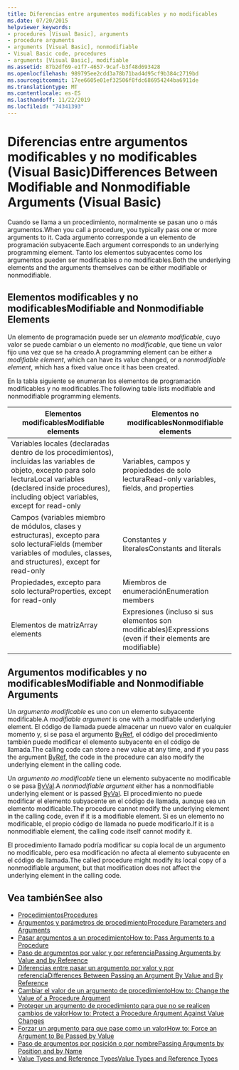 ```yaml
---
title: Diferencias entre argumentos modificables y no modificables
ms.date: 07/20/2015
helpviewer_keywords:
- procedures [Visual Basic], arguments
- procedure arguments
- arguments [Visual Basic], nonmodifiable
- Visual Basic code, procedures
- arguments [Visual Basic], modifiable
ms.assetid: 87b2df69-e1f7-4657-9caf-b3f48d693428
ms.openlocfilehash: 989795ee2cdd3a78b71bad4d95cf9b384c2719bd
ms.sourcegitcommit: 17ee6605e01ef32506f8fdc686954244ba6911de
ms.translationtype: MT
ms.contentlocale: es-ES
ms.lasthandoff: 11/22/2019
ms.locfileid: "74341393"
---
```

# <a name="differences-between-modifiable-and-nonmodifiable-arguments-visual-basic"></a><span data-ttu-id="4de92-102">Diferencias entre argumentos modificables y no modificables (Visual Basic)</span><span class="sxs-lookup"><span data-stu-id="4de92-102">Differences Between Modifiable and Nonmodifiable Arguments (Visual Basic)</span></span>
<span data-ttu-id="4de92-103">Cuando se llama a un procedimiento, normalmente se pasan uno o más argumentos.</span><span class="sxs-lookup"><span data-stu-id="4de92-103">When you call a procedure, you typically pass one or more arguments to it.</span></span> <span data-ttu-id="4de92-104">Cada argumento corresponde a un elemento de programación subyacente.</span><span class="sxs-lookup"><span data-stu-id="4de92-104">Each argument corresponds to an underlying programming element.</span></span> <span data-ttu-id="4de92-105">Tanto los elementos subyacentes como los argumentos pueden ser modificables o no modificables.</span><span class="sxs-lookup"><span data-stu-id="4de92-105">Both the underlying elements and the arguments themselves can be either modifiable or nonmodifiable.</span></span>  
  
## <a name="modifiable-and-nonmodifiable-elements"></a><span data-ttu-id="4de92-106">Elementos modificables y no modificables</span><span class="sxs-lookup"><span data-stu-id="4de92-106">Modifiable and Nonmodifiable Elements</span></span>  
 <span data-ttu-id="4de92-107">Un elemento de programación puede ser un *elemento modificable*, cuyo valor se puede cambiar o un elemento no *modificable*, que tiene un valor fijo una vez que se ha creado.</span><span class="sxs-lookup"><span data-stu-id="4de92-107">A programming element can be either a *modifiable element*, which can have its value changed, or a *nonmodifiable element*, which has a fixed value once it has been created.</span></span>  
  
 <span data-ttu-id="4de92-108">En la tabla siguiente se enumeran los elementos de programación modificables y no modificables.</span><span class="sxs-lookup"><span data-stu-id="4de92-108">The following table lists modifiable and nonmodifiable programming elements.</span></span>  
  
|<span data-ttu-id="4de92-109">Elementos modificables</span><span class="sxs-lookup"><span data-stu-id="4de92-109">Modifiable elements</span></span>|<span data-ttu-id="4de92-110">Elementos no modificables</span><span class="sxs-lookup"><span data-stu-id="4de92-110">Nonmodifiable elements</span></span>|  
|-------------------------|----------------------------|  
|<span data-ttu-id="4de92-111">Variables locales (declaradas dentro de los procedimientos), incluidas las variables de objeto, excepto para solo lectura</span><span class="sxs-lookup"><span data-stu-id="4de92-111">Local variables (declared inside procedures), including object variables, except for read-only</span></span>|<span data-ttu-id="4de92-112">Variables, campos y propiedades de solo lectura</span><span class="sxs-lookup"><span data-stu-id="4de92-112">Read-only variables, fields, and properties</span></span>|  
|<span data-ttu-id="4de92-113">Campos (variables miembro de módulos, clases y estructuras), excepto para solo lectura</span><span class="sxs-lookup"><span data-stu-id="4de92-113">Fields (member variables of modules, classes, and structures), except for read-only</span></span>|<span data-ttu-id="4de92-114">Constantes y literales</span><span class="sxs-lookup"><span data-stu-id="4de92-114">Constants and literals</span></span>|  
|<span data-ttu-id="4de92-115">Propiedades, excepto para solo lectura</span><span class="sxs-lookup"><span data-stu-id="4de92-115">Properties, except for read-only</span></span>|<span data-ttu-id="4de92-116">Miembros de enumeración</span><span class="sxs-lookup"><span data-stu-id="4de92-116">Enumeration members</span></span>|  
|<span data-ttu-id="4de92-117">Elementos de matriz</span><span class="sxs-lookup"><span data-stu-id="4de92-117">Array elements</span></span>|<span data-ttu-id="4de92-118">Expresiones (incluso si sus elementos son modificables)</span><span class="sxs-lookup"><span data-stu-id="4de92-118">Expressions (even if their elements are modifiable)</span></span>|  
  
## <a name="modifiable-and-nonmodifiable-arguments"></a><span data-ttu-id="4de92-119">Argumentos modificables y no modificables</span><span class="sxs-lookup"><span data-stu-id="4de92-119">Modifiable and Nonmodifiable Arguments</span></span>  
 <span data-ttu-id="4de92-120">Un *argumento modificable* es uno con un elemento subyacente modificable.</span><span class="sxs-lookup"><span data-stu-id="4de92-120">A *modifiable argument* is one with a modifiable underlying element.</span></span> <span data-ttu-id="4de92-121">El código de llamada puede almacenar un nuevo valor en cualquier momento y, si se pasa el argumento [ByRef](../../../../visual-basic/language-reference/modifiers/byref.md), el código del procedimiento también puede modificar el elemento subyacente en el código de llamada.</span><span class="sxs-lookup"><span data-stu-id="4de92-121">The calling code can store a new value at any time, and if you pass the argument [ByRef](../../../../visual-basic/language-reference/modifiers/byref.md), the code in the procedure can also modify the underlying element in the calling code.</span></span>  
  
 <span data-ttu-id="4de92-122">Un *argumento no modificable* tiene un elemento subyacente no modificable o se pasa [ByVal](../../../../visual-basic/language-reference/modifiers/byval.md).</span><span class="sxs-lookup"><span data-stu-id="4de92-122">A *nonmodifiable argument* either has a nonmodifiable underlying element or is passed [ByVal](../../../../visual-basic/language-reference/modifiers/byval.md).</span></span> <span data-ttu-id="4de92-123">El procedimiento no puede modificar el elemento subyacente en el código de llamada, aunque sea un elemento modificable.</span><span class="sxs-lookup"><span data-stu-id="4de92-123">The procedure cannot modify the underlying element in the calling code, even if it is a modifiable element.</span></span> <span data-ttu-id="4de92-124">Si es un elemento no modificable, el propio código de llamada no puede modificarlo.</span><span class="sxs-lookup"><span data-stu-id="4de92-124">If it is a nonmodifiable element, the calling code itself cannot modify it.</span></span>  
  
 <span data-ttu-id="4de92-125">El procedimiento llamado podría modificar su copia local de un argumento no modificable, pero esa modificación no afecta al elemento subyacente en el código de llamada.</span><span class="sxs-lookup"><span data-stu-id="4de92-125">The called procedure might modify its local copy of a nonmodifiable argument, but that modification does not affect the underlying element in the calling code.</span></span>  
  
## <a name="see-also"></a><span data-ttu-id="4de92-126">Vea también</span><span class="sxs-lookup"><span data-stu-id="4de92-126">See also</span></span>

- [<span data-ttu-id="4de92-127">Procedimientos</span><span class="sxs-lookup"><span data-stu-id="4de92-127">Procedures</span></span>](./index.md)
- [<span data-ttu-id="4de92-128">Argumentos y parámetros de procedimiento</span><span class="sxs-lookup"><span data-stu-id="4de92-128">Procedure Parameters and Arguments</span></span>](./procedure-parameters-and-arguments.md)
- [<span data-ttu-id="4de92-129">Pasar argumentos a un procedimiento</span><span class="sxs-lookup"><span data-stu-id="4de92-129">How to: Pass Arguments to a Procedure</span></span>](./how-to-pass-arguments-to-a-procedure.md)
- [<span data-ttu-id="4de92-130">Paso de argumentos por valor y por referencia</span><span class="sxs-lookup"><span data-stu-id="4de92-130">Passing Arguments by Value and by Reference</span></span>](./passing-arguments-by-value-and-by-reference.md)
- [<span data-ttu-id="4de92-131">Diferencias entre pasar un argumento por valor y por referencia</span><span class="sxs-lookup"><span data-stu-id="4de92-131">Differences Between Passing an Argument By Value and By Reference</span></span>](./differences-between-passing-an-argument-by-value-and-by-reference.md)
- [<span data-ttu-id="4de92-132">Cambiar el valor de un argumento de procedimiento</span><span class="sxs-lookup"><span data-stu-id="4de92-132">How to: Change the Value of a Procedure Argument</span></span>](./how-to-change-the-value-of-a-procedure-argument.md)
- [<span data-ttu-id="4de92-133">Proteger un argumento de procedimiento para que no se realicen cambios de valor</span><span class="sxs-lookup"><span data-stu-id="4de92-133">How to: Protect a Procedure Argument Against Value Changes</span></span>](./how-to-protect-a-procedure-argument-against-value-changes.md)
- [<span data-ttu-id="4de92-134">Forzar un argumento para que pase como un valor</span><span class="sxs-lookup"><span data-stu-id="4de92-134">How to: Force an Argument to Be Passed by Value</span></span>](./how-to-force-an-argument-to-be-passed-by-value.md)
- [<span data-ttu-id="4de92-135">Paso de argumentos por posición o por nombre</span><span class="sxs-lookup"><span data-stu-id="4de92-135">Passing Arguments by Position and by Name</span></span>](./passing-arguments-by-position-and-by-name.md)
- [<span data-ttu-id="4de92-136">Value Types and Reference Types</span><span class="sxs-lookup"><span data-stu-id="4de92-136">Value Types and Reference Types</span></span>](../../../../visual-basic/programming-guide/language-features/data-types/value-types-and-reference-types.md)

